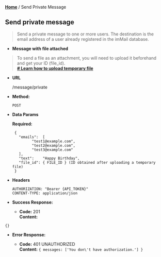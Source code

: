 **[Home](https://immail.github.io/api-doc/en)** / Send Private Message

**Send private message**
----
> Send a private message to one or more users.
The destination is the email address of a user already registered in the imMail database.

* **Message with file attached**

> To send a file as an attachment, you will need to upload it beforehand and get your ID (file_id).<br>
**[# Learn how to upload temporary file](https://immail.github.io/api-doc/en/v1/files/upload-temp-file.html)**

* **URL**
   
   /message/private

* **Method:**
  
  `POST`
  
* **Data Params**
  
  **Required:**

   ```
    {
      "emails":  [ 
            "test1@example.com",
            "test2@example.com",
            "test3@example.com"
      ],
      "text":    "Happy Birthday",
      "file_id": { FILE_ID } (ID obtained after uploading a temporary file)
    }
  ```

* **Headers**

   ```
   AUTHORIZATION: "Bearer {API_TOKEN}"
   CONTENT-TYPE: application/json
   ```

* **Success Response:** 
  
  * **Code:** 201 <br />
    **Content:** 
```
{}
```
 
* **Error Response:**

  * **Code:** 401 UNAUTHORIZED <br />
    **Content:** `{ messages: ['You don\'t have authorization.'] }`

